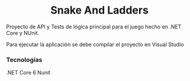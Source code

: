<h1 align="center"> Snake And Ladders </h1>
Proyecto de API y Tests de lógica principal para el juego hecho en .NET Core y NUnit.

Para ejecutar la aplicación se debe compilar el proyecto en Visual Studio

<h3> Tecnologías </h3>
.NET Core 6
Nunit

